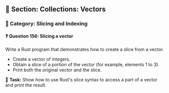 ## 📘 Section: Collections: Vectors  
### 🔹 Category: Slicing and Indexing  
#### ❓ Question 156: Slicing a vector

Write a Rust program that demonstrates how to create a slice from a vector.

- Create a vector of integers.
- Obtain a slice of a portion of the vector (for example, elements 1 to 3).
- Print both the original vector and the slice.

🔧 **Task:** Show how to use Rust's slice syntax to access a part of a vector and print the result.
